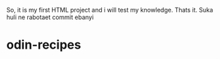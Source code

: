 So, it is my first HTML project and i  will test my knowledge. Thats it. 
Suka huli ne rabotaet commit ebanyi
# odin-recipes